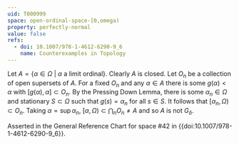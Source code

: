 ```yaml
---
uid: T000999
space: open-ordinal-space-[0,omega)
property: perfectly-normal
value: false
refs:
  - doi: 10.1007/978-1-4612-6290-9_6
    name: Counterexamples in Topology
---
```

Let $A = \{\alpha \in \Omega\ |\ \alpha \text{ a limit ordinal}\}$. Clearly $A$ is closed. Let $O_n$ be a collection of open supersets of $A$. For a fixed $O_n$ and any $\alpha \in A$ there is some $g(\alpha) < \alpha$ with $[g(\alpha),\alpha] \subset O_n$. By the Pressing Down Lemma, there is some $\alpha_n \in \Omega$ and stationary $S \subset \Omega$ such that $g(s) = \alpha_n$ for all $s \in S$. It follows that $[\alpha_n, \Omega) \subset O_n$. Taking $\alpha = \sup \alpha_n$, $[\alpha,\Omega) \subset \bigcap_n O_n \neq A$ and so $A$ is not $G_\delta$.

Asserted in the General Reference Chart for space #42 in
{{doi:10.1007/978-1-4612-6290-9_6}}.
